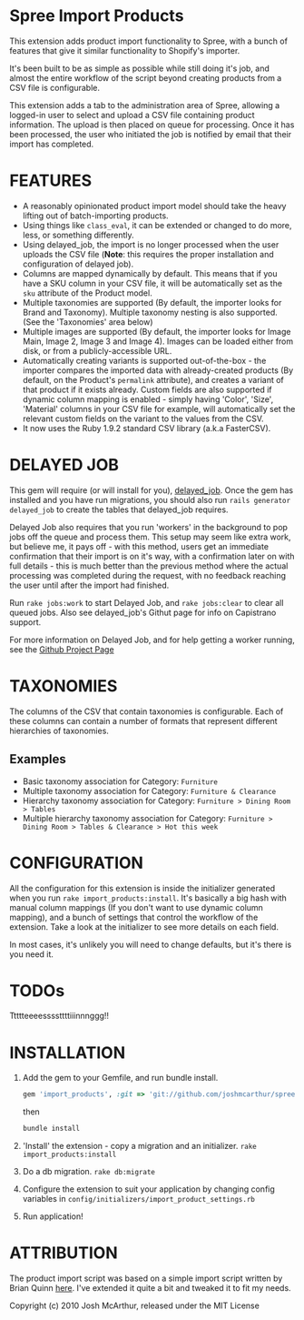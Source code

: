 Spree Import Products
==============

This extension adds product import functionality to Spree, with a bunch of features that give it similar functionality to Shopify's importer.

It's been built to be as simple as possible while still doing it's job, and almost the entire workflow of the script beyond creating products from a CSV file is configurable.

This extension adds a tab to the administration area of Spree, allowing a logged-in user to select and upload a CSV file containing product information. The upload is then placed on queue for processing. Once it has been processed, the user who initiated the job is notified by email that their import has completed.


FEATURES
==============

* A reasonably opinionated product import model should take the heavy lifting out of batch-importing products.
* Using things like `class_eval`, it can be extended or changed to do more, less, or something differently.
* Using delayed_job, the import is no longer processed when the user uploads the CSV file (**Note**: this requires the proper installation and configuration of delayed job). 
* Columns are mapped dynamically by default. This means that if you have a SKU column in your CSV file, it will be automatically set as the `sku` attribute of the Product model.
* Multiple taxonomies are supported (By default, the importer looks for Brand and Taxonomy). Multiple taxonomy nesting is also supported. (See the 'Taxonomies' area below)
* Multiple images are supported (By default, the importer looks for Image Main, Image 2, Image 3 and Image 4). Images can be loaded either from disk, or from a publicly-accessible URL.
* Automatically creating variants is supported out-of-the-box - the importer compares the imported data with already-created products (By default, on the Product's `permalink` attribute), and creates a variant of that product if it exists already. Custom fields are also supported if dynamic column mapping is enabled - simply having 'Color', 'Size', 'Material' columns in your CSV file for example, will automatically set the relevant custom fields on the variant to the values from the CSV.
* It now uses the Ruby 1.9.2 standard CSV library (a.k.a FasterCSV).


DELAYED JOB
==============
This gem will require (or will install for you), [delayed_job](https://www.github.com/tobi/delayed_job).
Once the gem has installed and you have run migrations, you should also run `rails generator delayed_job` to create the tables that delayed_job requires.

Delayed Job also requires that you run 'workers' in the background to pop jobs off the queue and process them.
This setup may seem like extra work, but believe me, it pays off - with this method, users get an immediate confirmation that their import is on it's way, with a confirmation later on with full details - this is much better than the previous method where the actual processing was completed during the request, with no feedback reaching the user until after the import had finished.

Run `rake jobs:work` to start Delayed Job, and `rake jobs:clear` to clear all queued jobs. Also see delayed_job's Githut page for info on Capistrano support.

For more information on Delayed Job, and for help getting a worker running, see the [Github Project Page](https://www.github.com/tobi/delayed_job)

TAXONOMIES
==========

The columns of the CSV that contain taxonomies is configurable. Each of these columns can contain a number of formats that represent different hierarchies of taxonomies.

Examples
--------
* Basic taxonomy association for Category: `Furniture`
* Multiple taxonomy association for Category: `Furniture & Clearance`
* Hierarchy taxonomy association for Category: `Furniture > Dining Room > Tables`
* Multiple hierarchy taxonomy association for Category: `Furniture > Dining Room > Tables & Clearance > Hot this week`

CONFIGURATION
=============

All the configuration for this extension is inside the initializer generated when you run `rake import_products:install`. It's basically a big hash with manual column mappings (If you don't want to use dynamic column mapping), and a bunch of settings that control the workflow of the extension. Take a look at the initializer to see more details on each field.

In most cases, it's unlikely you will need to change defaults, but it's there is you need it.


TODOs
==============
Ttttteeeessssttttiiinnnggg!!

INSTALLATION
==============
1. Add the gem to your Gemfile, and run bundle install.
    ```ruby
    gem 'import_products', :git => 'git://github.com/joshmcarthur/spree-import-products.git'
    ```
    then
    ```ruby
    bundle install
    ```

2. 'Install' the extension - copy a migration and an initializer. `rake import_products:install`

3. Do a db migration. `rake db:migrate`

4. Configure the extension to suit your application by changing config variables in `config/initializers/import_product_settings.rb`

5. Run application!

ATTRIBUTION
==============
The product import script was based on a simple import script written by Brian Quinn [here](https://gist.github.com/31710). I've extended it quite a bit and tweaked it to fit my needs.

Copyright (c) 2010 Josh McArthur, released under the MIT License
